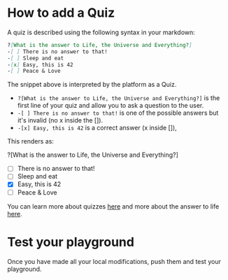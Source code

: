 # How to add a Quiz
A quiz is described using the following syntax in your markdown:

```markdown
?[What is the answer to Life, the Universe and Everything?]
-[ ] There is no answer to that!
-[ ] Sleep and eat
-[x] Easy, this is 42
-[ ] Peace & Love
```

The snippet above is interpreted by the platform as a Quiz.
- `?[What is the answer to Life, the Universe and Everything?]` is the first line of your quiz and allow you to ask a question to the user.
- `-[ ] There is no answer to that!` is one of the possible answers but it's invalid (no x inside the []).
- `-[x] Easy, this is 42` is a correct answer (x inside []),

This renders as:

?[What is the answer to Life, the Universe and Everything?]
-[ ] There is no answer to that!
-[ ] Sleep and eat
-[x] Easy, this is 42
-[ ] Peace & Love

You can learn more about quizzes [here](/markdown/markdown-quiz.md) and more about the answer to life [here](https://en.wikipedia.org/wiki/Phrases_from_The_Hitchhiker%27s_Guide_to_the_Galaxy#Answer_to_the_Ultimate_Question_of_Life.2C_the_Universe.2C_and_Everything_.2842.29).

# Test your playground
Once you have made all your local modifications, push them and test your playground.
